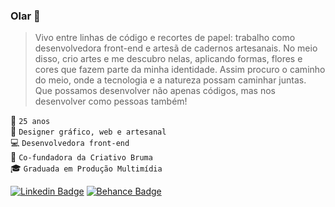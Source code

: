 ### Olar 🥰

> Vivo entre linhas de código e recortes de papel: trabalho como desenvolvedora front-end e artesã de cadernos artesanais. No meio disso, crio artes e me descubro nelas, aplicando formas, flores e cores que fazem parte da minha identidade. Assim procuro o caminho do meio, onde a tecnologia e a natureza possam caminhar juntas. Que possamos desenvolver não apenas códigos, mas nos desenvolver como pessoas também!

👧 ``25 anos``  
🦄 ``Designer gráfico, web e artesanal``  
💻 ``Desenvolvedora front-end``  
🌊 ``Co-fundadora da Criativo Bruma``  
🎓 ``Graduada em Produção Multimídia``  

[![Linkedin Badge](https://img.shields.io/badge/-LinkedIn-blue?style=flat-square&logo=Linkedin&logoColor=white&link=https://www.linkedin.com/in/maryanasales)](https://www.linkedin.com/in/maryanasales)
[![Behance Badge](https://img.shields.io/badge/-Behance-black?style=flat-square&logo=Behance&logoColor=white&link=https://www.behance.net/maryanasales)](https://www.behance.net/maryanasales)
